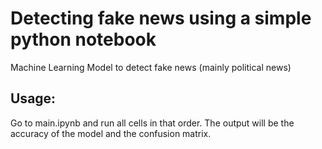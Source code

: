 # Detecting fake news using a simple python notebook

Machine Learning Model to detect fake news (mainly political news)

## Usage:

Go to main.ipynb and run all cells in that order. The output will be the accuracy of the model and the confusion matrix.
